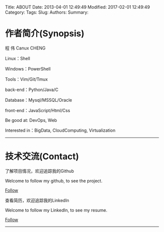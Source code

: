 Title: ABOUT
Date: 2013-04-01 12:49:49
Modified: 2017-02-01 12:49:49
Category:
Tags:
Slug:
Authors:
Summary:



# 作者简介(Synopsis)

程 伟
Canux CHENG

Linux：Shell

Windows：PowerShell

Tools：Vim/Git/Tmux

back-end：Python/Java/C

Database：Mysql/MSSQL/Oracle

front-end：JavaScript/Html/Css


Be good at: DevOps, Web

Interested in：BigData, CloudComputing, Virtualization

***

# 技术交流(Contact)

了解项目情况，欢迎追踪我的Github

Welcome to follow my github, to see the project.

[Follow](https://github.com/crazy-canux)

查看简历，欢迎追踪我的LinkedIn

Welcome to follow my LinkedIn, to see my resume.

[Follow](http://www.linkedin.com/profile/preview?locale=zh_CN&trk=prof-0-sb-preview-primary-button)

***
